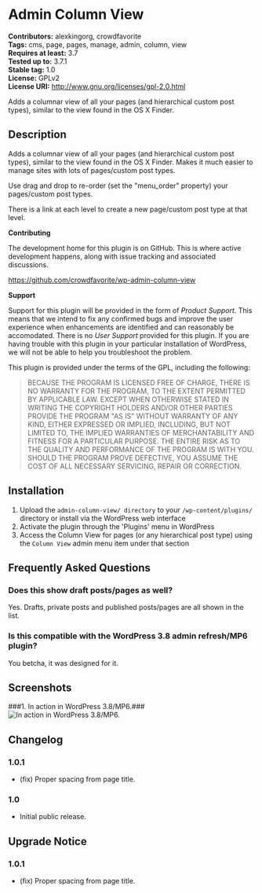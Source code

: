 # Admin Column View #
**Contributors:** alexkingorg, crowdfavorite  
**Tags:** cms, page, pages, manage, admin, column, view  
**Requires at least:** 3.7  
**Tested up to:** 3.7.1  
**Stable tag:** 1.0  
**License:** GPLv2  
**License URI:** http://www.gnu.org/licenses/gpl-2.0.html  

Adds a columnar view of all your pages (and hierarchical custom post types), similar to the view found in the OS X Finder.

## Description ##

Adds a columnar view of all your pages (and hierarchical custom post types), similar to the view found in the OS X Finder. Makes it much easier to manage sites with lots of pages/custom post types.

Use drag and drop to re-order (set the "menu_order" property) your pages/custom post types.

There is a link at each level to create a new page/custom post type at that level.

**Contributing**

The development home for this plugin is on GitHub. This is where active development happens, along with issue tracking and associated discussions.

https://github.com/crowdfavorite/wp-admin-column-view

**Support**

Support for this plugin will be provided in the form of _Product Support_. This means that we intend to fix any confirmed bugs and improve the user experience when enhancements are identified and can reasonably be accomodated. There is no _User Support_ provided for this plugin. If you are having trouble with this plugin in your particular installation of WordPress, we will not be able to help you troubleshoot the problem.

This plugin is provided under the terms of the GPL, including the following:

> BECAUSE THE PROGRAM IS LICENSED FREE OF CHARGE, THERE IS NO WARRANTY
> FOR THE PROGRAM, TO THE EXTENT PERMITTED BY APPLICABLE LAW.  EXCEPT WHEN
> OTHERWISE STATED IN WRITING THE COPYRIGHT HOLDERS AND/OR OTHER PARTIES
> PROVIDE THE PROGRAM "AS IS" WITHOUT WARRANTY OF ANY KIND, EITHER EXPRESSED
> OR IMPLIED, INCLUDING, BUT NOT LIMITED TO, THE IMPLIED WARRANTIES OF
> MERCHANTABILITY AND FITNESS FOR A PARTICULAR PURPOSE.  THE ENTIRE RISK AS
> TO THE QUALITY AND PERFORMANCE OF THE PROGRAM IS WITH YOU.  SHOULD THE
> PROGRAM PROVE DEFECTIVE, YOU ASSUME THE COST OF ALL NECESSARY SERVICING,
> REPAIR OR CORRECTION.

## Installation ##

1. Upload the `admin-column-view/ directory` to your `/wp-content/plugins/` directory or install via the WordPress web interface
1. Activate the plugin through the 'Plugins' menu in WordPress
1. Access the Column View for pages (or any hierarchical post type) using the `Column View` admin menu item under that section

## Frequently Asked Questions ##

### Does this show draft posts/pages as well? ###

Yes. Drafts, private posts and published posts/pages are all shown in the list.

### Is this compatible with the WordPress 3.8 admin refresh/MP6 plugin? ###

You betcha, it was designed for it.

## Screenshots ##

###1. In action in WordPress 3.8/MP6.###
![In action in WordPress 3.8/MP6.](http://s.wordpress.org/extend/plugins/admin-column-view/screenshot-1.png)


## Changelog ##

### 1.0.1 ###
* (fix) Proper spacing from page title.

### 1.0 ###
* Initial public release.

## Upgrade Notice ##

### 1.0.1 ###
* (fix) Proper spacing from page title.
